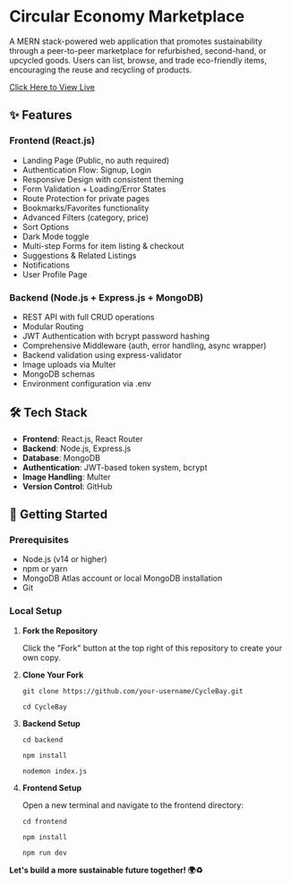 # Circular Economy Marketplace

A MERN stack-powered web application that promotes sustainability through a peer-to-peer marketplace for refurbished, second-hand, or upcycled goods. Users can list, browse, and trade eco-friendly items, encouraging the reuse and recycling of products.

 [Click Here to View Live](https://taupe-scone-41941e.netlify.app/)

## ✨ Features

### Frontend (React.js)
- Landing Page (Public, no auth required)
- Authentication Flow: Signup, Login
- Responsive Design with consistent theming
- Form Validation + Loading/Error States
- Route Protection for private pages
- Bookmarks/Favorites functionality
- Advanced Filters (category, price)
- Sort Options 
- Dark Mode toggle
- Multi-step Forms for item listing & checkout
- Suggestions & Related Listings
- Notifications
- User Profile Page


### Backend (Node.js + Express.js + MongoDB)
- REST API with full CRUD operations
- Modular Routing
- JWT Authentication with bcrypt password hashing
- Comprehensive Middleware (auth, error handling, async wrapper)
- Backend validation using express-validator
- Image uploads via Multer 
- MongoDB schemas
- Environment configuration via .env


## 🛠 Tech Stack

- **Frontend**: React.js, React Router
- **Backend**: Node.js, Express.js
- **Database**: MongoDB
- **Authentication**: JWT-based token system, bcrypt
- **Image Handling**: Multer
- **Version Control**: GitHub

## 🚀 Getting Started

### Prerequisites

- Node.js (v14 or higher)
- npm or yarn
- MongoDB Atlas account or local MongoDB installation
- Git

### Local Setup

1. **Fork the Repository**
   
   Click the "Fork" button at the top right of this repository to create your own copy.

2. **Clone Your Fork**
   ```
   git clone https://github.com/your-username/CycleBay.git
   
   cd CycleBay
   ```

4. **Backend Setup**
   ```
   cd backend
   
   npm install

   nodemon index.js
   ```

5. **Frontend Setup**
   
   Open a new terminal and navigate to the frontend directory:
   ```
   cd frontend
   
   npm install
   
   npm run dev
   ```


**Let's build a more sustainable future together! 🌍♻️**
